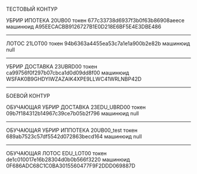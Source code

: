ТЕСТОВЫЙ КОНТУР

УБРИР ИПОТЕКА
20UB00
токен 
677c33738d6937f3b0f63b86908aeece
машинюид
A95EECACBB9126727B1E0D218E6BF5E4E3DBE486

--------
ЛОТОС 
21LOT00
токен 
94b6363a4455ea53c7a1e1a900b2e82b
машинюид
null

-----
УБРИР ДОСТАВКА 
23UBRD00
токен 
ca99756f0f297b07cbca1d0d09dd8f00
машинюид
WSFAK0B9GHDYIWZAZAIK4XPE9LLWC41WRLNBP42D

------
БОЕВОЙ КОНТУР

ОБУЧАЮЩАЯ УБРИР ДОСТАВКА 
23EDU_UBRD00
токен
09b7f184312b14967c39ce7b05b2f796
машинюид
null

-------
ОБУЧАЮЩАЯ УБРИР ИППОТЕКА
20UB00_test
токен
689ab7523c57df5542d072863becd164 
машинюид
null

--------
ОБУЧАЮЩАЯ ЛОТОС
EDU_LOT00
токен
de1c010017e16b28304d0b0b566f3220
машинюид
0F686ADC68C1C0BA3015560477F9F2DDD069887D